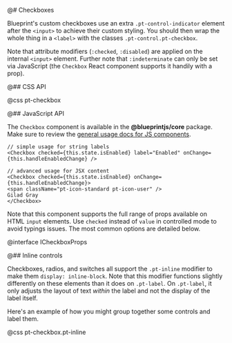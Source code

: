 @# Checkboxes

Blueprint's custom checkboxes use an extra `.pt-control-indicator` element after the `<input>` to
achieve their custom styling. You should then wrap the whole thing in a `<label>` with the classes
`.pt-control.pt-checkbox`.

Note that attribute modifiers (`:checked`, `:disabled`) are applied on the internal `<input>`
element. Further note that `:indeterminate` can only be set via JavaScript (the `Checkbox` React
component supports it handily with a prop).

@## CSS API

@css pt-checkbox

@## JavaScript API

The `Checkbox` component is available in the __@blueprintjs/core__ package.
Make sure to review the [general usage docs for JS components](#components.usage).

```tsx
// simple usage for string labels
<Checkbox checked={this.state.isEnabled} label="Enabled" onChange={this.handleEnabledChange} />

// advanced usage for JSX content
<Checkbox checked={this.state.isEnabled} onChange={this.handleEnabledChange}>
<span className="pt-icon-standard pt-icon-user" />
Gilad Gray
</Checkbox>
```

Note that this component supports the full range of props available on HTML `input` elements.
Use `checked` instead of `value` in controlled mode to avoid typings issues.
The most common options are detailed below.

@interface ICheckboxProps

@## Inline controls

Checkboxes, radios, and switches all support the `.pt-inline` modifier to make them `display:
inline-block`. Note that this modifier functions slightly differently on these elements than it
does on `.pt-label`. On `.pt-label`, it only adjusts the layout of text _within_ the label and not
the display of the label itself.

Here's an example of how you might group together some controls and label them.

@css pt-checkbox.pt-inline
